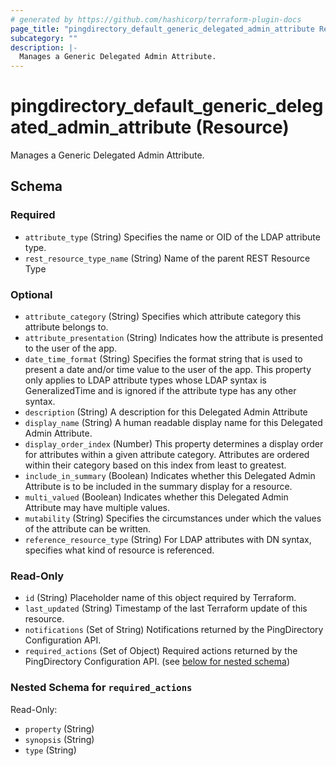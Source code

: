 ```yaml
---
# generated by https://github.com/hashicorp/terraform-plugin-docs
page_title: "pingdirectory_default_generic_delegated_admin_attribute Resource - terraform-provider-pingdirectory"
subcategory: ""
description: |-
  Manages a Generic Delegated Admin Attribute.
---
```


# pingdirectory_default_generic_delegated_admin_attribute (Resource)

Manages a Generic Delegated Admin Attribute.



<!-- schema generated by tfplugindocs -->
## Schema

### Required

- `attribute_type` (String) Specifies the name or OID of the LDAP attribute type.
- `rest_resource_type_name` (String) Name of the parent REST Resource Type

### Optional

- `attribute_category` (String) Specifies which attribute category this attribute belongs to.
- `attribute_presentation` (String) Indicates how the attribute is presented to the user of the app.
- `date_time_format` (String) Specifies the format string that is used to present a date and/or time value to the user of the app. This property only applies to LDAP attribute types whose LDAP syntax is GeneralizedTime and is ignored if the attribute type has any other syntax.
- `description` (String) A description for this Delegated Admin Attribute
- `display_name` (String) A human readable display name for this Delegated Admin Attribute.
- `display_order_index` (Number) This property determines a display order for attributes within a given attribute category. Attributes are ordered within their category based on this index from least to greatest.
- `include_in_summary` (Boolean) Indicates whether this Delegated Admin Attribute is to be included in the summary display for a resource.
- `multi_valued` (Boolean) Indicates whether this Delegated Admin Attribute may have multiple values.
- `mutability` (String) Specifies the circumstances under which the values of the attribute can be written.
- `reference_resource_type` (String) For LDAP attributes with DN syntax, specifies what kind of resource is referenced.

### Read-Only

- `id` (String) Placeholder name of this object required by Terraform.
- `last_updated` (String) Timestamp of the last Terraform update of this resource.
- `notifications` (Set of String) Notifications returned by the PingDirectory Configuration API.
- `required_actions` (Set of Object) Required actions returned by the PingDirectory Configuration API. (see [below for nested schema](#nestedatt--required_actions))

<a id="nestedatt--required_actions"></a>
### Nested Schema for `required_actions`

Read-Only:

- `property` (String)
- `synopsis` (String)
- `type` (String)


